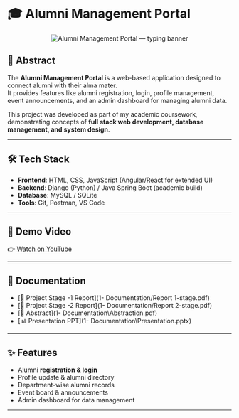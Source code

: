 # 🎓 Alumni Management Portal

<p align="center">
  <img
    src="https://readme-typing-svg.herokuapp.com?font=Fira+Code&weight=700&size=30&duration=2500&pause=600&color=00E5FF&center=true&vCenter=true&width=950&lines=Alumni+Management+Portal;Full+Stack+Web+Project;Django+%2B+MySQL;Demo+%7C+Docs+%7C+Privacy+First"
    alt="Alumni Management Portal — typing banner"
  />
</p>

## 📌 Abstract
The **Alumni Management Portal** is a web-based application designed to connect alumni with their alma mater.  
It provides features like alumni registration, login, profile management, event announcements, and an admin dashboard for managing alumni data.  

This project was developed as part of my academic coursework, demonstrating concepts of **full stack web development, database management, and system design**.  

---

## 🛠️ Tech Stack
- **Frontend**: HTML, CSS, JavaScript (Angular/React for extended UI)  
- **Backend**: Django (Python) / Java Spring Boot (academic build)  
- **Database**: MySQL / SQLite  
- **Tools**: Git, Postman, VS Code  

---

## 🎥 Demo Video
👉 [Watch on YouTube](https://youtu.be/QnpqTdHmBTs?si=deD-nLsrwdqzAbON)  

---

## 📑 Documentation
- [📄 Project Stage -1 Report](1- Documentation/Report 1-stage.pdf)  
- [📄 Project Stage -2 Report](1- Documentation/Report 2-stage.pdf)    
- [📄 Abstract](1- Documentation\Abstraction.pdf)  
- [📊 Presentation PPT](1- Documentation\Presentation.pptx)  

---

## ✨ Features
- Alumni **registration & login**  
- Profile update & alumni directory  
- Department-wise alumni records  
- Event board & announcements  
- Admin dashboard for data management  

---
